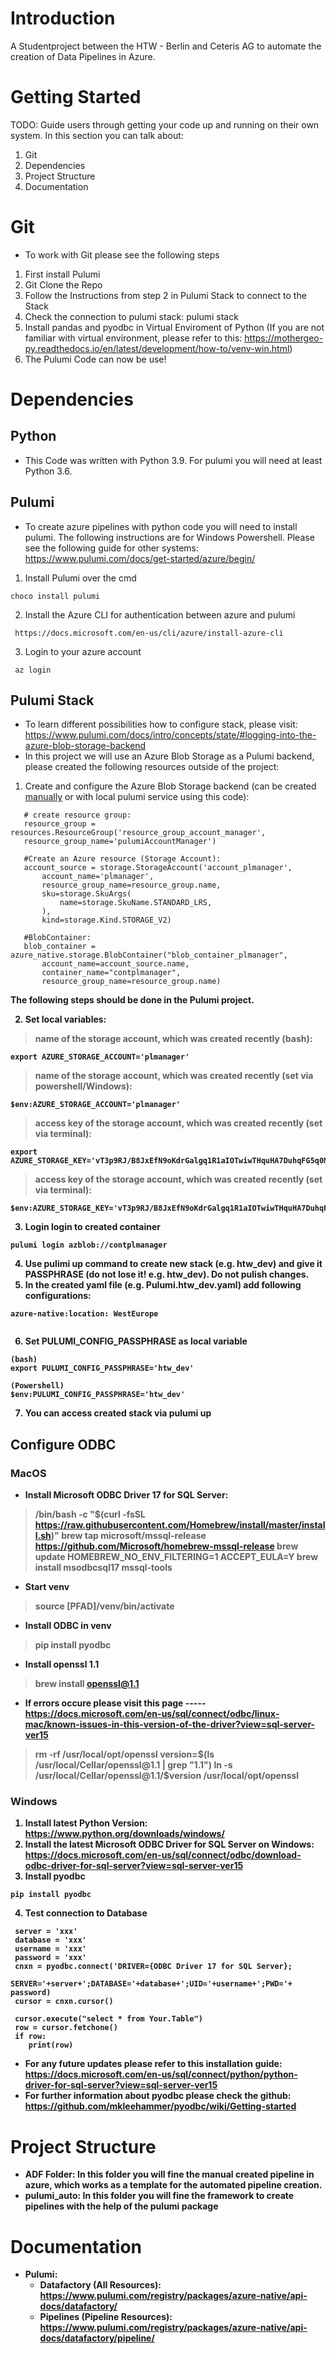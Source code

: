 # Introduction 
A Studentproject between the HTW - Berlin and Ceteris AG to automate the creation of Data Pipelines in Azure. 

# Getting Started
TODO: Guide users through getting your code up and running on their own system. In this section you can talk about:
1.	Git
2.  Dependencies
3.	Project Structure
4.	Documentation

# Git
- To work with Git please see the following steps
1. First install Pulumi
1. Git Clone the Repo
2. Follow the Instructions from step 2 in Pulumi Stack to connect to the Stack
3. Check the connection to pulumi stack: pulumi stack
4. Install pandas and pyodbc in Virtual Enviroment of Python (If you are not familiar with virtual environment, please refer to this: https://mothergeo-py.readthedocs.io/en/latest/development/how-to/venv-win.html)
5. The Pulumi Code can now be use!

# Dependencies

## Python
- This Code was written with Python 3.9. For pulumi you will need at least Python 3.6.

## Pulumi 
- To create azure pipelines with python code you will need to install pulumi. The following instructions are for Windows Powershell. Please see the following guide for other systems: https://www.pulumi.com/docs/get-started/azure/begin/
1. Install Pulumi over the cmd 
 ```
 choco install pulumi
 ```
2. Install the Azure CLI for authentication between azure and pulumi
```
 https://docs.microsoft.com/en-us/cli/azure/install-azure-cli
```
3. Login to your azure account
```
 az login
 ```

## Pulumi Stack
- To learn different possibilities how to configure stack, please visit: https://www.pulumi.com/docs/intro/concepts/state/#logging-into-the-azure-blob-storage-backend
- In this project we will use an Azure Blob Storage as a Pulumi backend, please created the following resources outside of the project:
1. Create and configure the Azure Blob Storage backend (can be created <a href='https://www.techwatching.dev/posts/pulumi-azure-backend' target='_blank'>manually</a> or with local pulumi service using this code):
 
 ```
    # create resource group:
    resource_group = resources.ResourceGroup('resource_group_account_manager',
    resource_group_name='pulumiAccountManager')

    #Create an Azure resource (Storage Account):
    account_source = storage.StorageAccount('account_plmanager',   
        account_name='plmanager',
        resource_group_name=resource_group.name,
        sku=storage.SkuArgs(
            name=storage.SkuName.STANDARD_LRS,
        ),
        kind=storage.Kind.STORAGE_V2)

    #BlobContainer:
    blob_container = azure_native.storage.BlobContainer("blob_container_plmanager",
        account_name=account_source.name,
        container_name="contplmanager",
        resource_group_name=resource_group.name)
```
<b>The following steps should be done in the Pulumi project.</br>

2. Set local variables:
> name of the storage account, which was created recently (bash):

```
export AZURE_STORAGE_ACCOUNT='plmanager'

 ```

 > name of the storage account, which was created recently (set via powershell/Windows):

```
$env:AZURE_STORAGE_ACCOUNT='plmanager'

 ```

> access key of the storage account, which was created recently (set via terminal):
 ```
 export AZURE_STORAGE_KEY='vT3p9RJ/B8JxEfN9oKdrGalgq1R1aIOTwiwTHquHA7DuhqFG5q0NVO+BvFMl47yXK3UjmSQx+S91EitrjLeBzQ=='
 ```

> access key of the storage account, which was created recently (set via terminal):
 ```
 $env:AZURE_STORAGE_KEY='vT3p9RJ/B8JxEfN9oKdrGalgq1R1aIOTwiwTHquHA7DuhqFG5q0NVO+BvFMl47yXK3UjmSQx+S91EitrjLeBzQ=='
 ```

3. Login login to created container
 ```
 pulumi login azblob://contplmanager

 ```
4. Use pulimi up command to create new stack (e.g. htw_dev) and give it PASSPHRASE (do not lose it! e.g. htw_dev). Do not pulish changes.
5. In the created yaml file (e.g. Pulumi.htw_dev.yaml) add following configurations:

```
azure-native:location: WestEurope
    
```
6. Set PULUMI_CONFIG_PASSPHRASE as local variable
 ```
 (bash)
 export PULUMI_CONFIG_PASSPHRASE='htw_dev'

 (Powershell)
 $env:PULUMI_CONFIG_PASSPHRASE='htw_dev'
 ```
7. You can access created stack via pulumi up



## Configure ODBC
### MacOS
-  Install Microsoft ODBC Driver 17 for SQL Server:
> /bin/bash -c "$(curl -fsSL https://raw.githubusercontent.com/Homebrew/install/master/install.sh)"
> brew tap microsoft/mssql-release https://github.com/Microsoft/homebrew-mssql-release
> brew update
> HOMEBREW_NO_ENV_FILTERING=1 ACCEPT_EULA=Y brew install msodbcsql17 mssql-tools
- Start venv
> source [PFAD]/venv/bin/activate
- Install ODBC in venv
> pip install pyodbc
- Install openssl 1.1
> brew install openssl@1.1
- If errors occure please visit this page
-----https://docs.microsoft.com/en-us/sql/connect/odbc/linux-mac/known-issues-in-this-version-of-the-driver?view=sql-server-ver15 
> rm -rf /usr/local/opt/openssl
> version=$(ls /usr/local/Cellar/openssl@1.1 | grep "1.1")
> ln -s /usr/local/Cellar/openssl@1.1/$version /usr/local/opt/openssl

### Windows
1. Install latest Python Version: https://www.python.org/downloads/windows/
2. Install the latest Microsoft ODBC Driver for SQL Server on Windows: https://docs.microsoft.com/en-us/sql/connect/odbc/download-odbc-driver-for-sql-server?view=sql-server-ver15
3. Install pyodbc 
``` 
pip install pyodbc
```
4. Test connection to Database
```
 server = 'xxx'
 database = 'xxx'
 username = 'xxx' 
 password = 'xxx'
 cnxn = pyodbc.connect('DRIVER={ODBC Driver 17 for SQL Server};
                        SERVER='+server+';DATABASE='+database+';UID='+username+';PWD='+ password)
 cursor = cnxn.cursor() 

 cursor.execute("select * from Your.Table")
 row = cursor.fetchone() 
 if row:
    print(row) 
```
- For any future updates please refer to this installation guide: https://docs.microsoft.com/en-us/sql/connect/python/python-driver-for-sql-server?view=sql-server-ver15
- For further information about pyodbc please check the github: https://github.com/mkleehammer/pyodbc/wiki/Getting-started

# Project Structure
- <b>ADF Folder</b>: In this folder you will fine the manual created pipeline in azure, which works as a template for the automated pipeline creation.
- <b>pulumi_auto</b>: In this folder you will fine the framework to create pipelines with the help of the pulumi package

# Documentation
- <b>Pulumi</b>:
    - <b>Datafactory</b> (All Resources): https://www.pulumi.com/registry/packages/azure-native/api-docs/datafactory/
    - <b>Pipelines</b> (Pipeline Resources): https://www.pulumi.com/registry/packages/azure-native/api-docs/datafactory/pipeline/